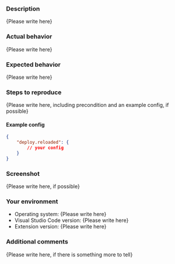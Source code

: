 
### Description

{Please write here}

### Actual behavior

{Please write here}

### Expected behavior

{Please write here}

### Steps to reproduce

{Please write here, including precondition and an example config, if possible}

#### Example config

```json
{
    "deploy.reloaded": {
        // your config
    }
}
```

### Screenshot

{Please write here, if possible}

### Your environment

- Operating system: {Please write here}
- Visual Studio Code version: {Please write here}
- Extension version: {Please write here}

### Additional comments

{Please write here, if there is something more to tell}
